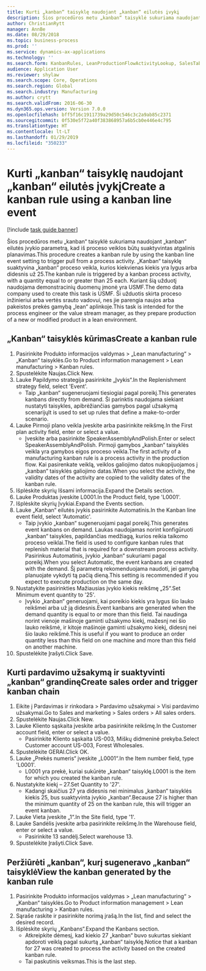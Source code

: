 ```yaml
---
title: Kurti „kanban“ taisyklę naudojant „kanban“ eilutės įvykį
description: Šios procedūros metu „kanban“ taisyklė sukuriama naudojant „kanban“ eilutės įvykio parametrą, kad iš proceso veiklos būtų suaktyvintas atgalinis planavimas.
author: ChristianRytt
manager: AnnBe
ms.date: 08/29/2018
ms.topic: business-process
ms.prod: ''
ms.service: dynamics-ax-applications
ms.technology: ''
ms.search.form: KanbanRules, LeanProductionFlowActivityLookup, SalesTableListPage, SalesCreateOrder, SalesTable
audience: Application User
ms.reviewer: shylaw
ms.search.scope: Core, Operations
ms.search.region: Global
ms.search.industry: Manufacturing
ms.author: crytt
ms.search.validFrom: 2016-06-30
ms.dyn365.ops.version: Version 7.0.0
ms.openlocfilehash: bff5f16c1911739a29d50c546c3c2a9ab85c2371
ms.sourcegitcommit: 0f530e5f72a40f383868957a6b5cb0e446e4c795
ms.translationtype: HT
ms.contentlocale: lt-LT
ms.lasthandoff: 01/29/2019
ms.locfileid: "350233"
---
```

# <a name="create-a-kanban-rule-using-a-kanban-line-event"></a><span data-ttu-id="3ac6d-103">Kurti „kanban“ taisyklę naudojant „kanban“ eilutės įvykį</span><span class="sxs-lookup"><span data-stu-id="3ac6d-103">Create a kanban rule using a kanban line event</span></span>

[!include [task guide banner](../../includes/task-guide-banner.md)]

<span data-ttu-id="3ac6d-104">Šios procedūros metu „kanban“ taisyklė sukuriama naudojant „kanban“ eilutės įvykio parametrą, kad iš proceso veiklos būtų suaktyvintas atgalinis planavimas.</span><span class="sxs-lookup"><span data-stu-id="3ac6d-104">This procedure creates a kanban rule by using the kanban line event setting to trigger pull from a process activity.</span></span> <span data-ttu-id="3ac6d-105">„Kanban“ taisyklę suaktyvina „kanban“ proceso veikla, kurios kiekvienas kiekis yra lygus arba didesnis už 25.</span><span class="sxs-lookup"><span data-stu-id="3ac6d-105">The kanban rule is triggered by a kanban process activity, with a quantity equal to or greater than 25 each.</span></span> <span data-ttu-id="3ac6d-106">Kuriant šią užduotį naudojama demonstracinių duomenų įmonė yra USMF.</span><span class="sxs-lookup"><span data-stu-id="3ac6d-106">The demo data company used to create this task is USMF.</span></span> <span data-ttu-id="3ac6d-107">Ši užduotis skirta proceso inžinieriui arba vertės srauto vadovui, nes jie parengia naujos arba pakeistos prekės gamybą „lean“ aplinkoje.</span><span class="sxs-lookup"><span data-stu-id="3ac6d-107">This task is intended for the process engineer or the value stream manager, as they prepare production of a new or modified product in a lean environment.</span></span>


## <a name="create-a-kanban-rule"></a><span data-ttu-id="3ac6d-108">„Kanban“ taisyklės kūrimas</span><span class="sxs-lookup"><span data-stu-id="3ac6d-108">Create a kanban rule</span></span>
1. <span data-ttu-id="3ac6d-109">Pasirinkite Produkto informacijos valdymas > „Lean manufacturing“ > „Kanban“ taisyklės.</span><span class="sxs-lookup"><span data-stu-id="3ac6d-109">Go to Product information management > Lean manufacturing > Kanban rules.</span></span>
2. <span data-ttu-id="3ac6d-110">Spustelėkite Naujas.</span><span class="sxs-lookup"><span data-stu-id="3ac6d-110">Click New.</span></span>
3. <span data-ttu-id="3ac6d-111">Lauke Papildymo strategija pasirinkite „Įvykis“.</span><span class="sxs-lookup"><span data-stu-id="3ac6d-111">In the Replenishment strategy field, select 'Event'.</span></span>
    * <span data-ttu-id="3ac6d-112">Taip „kanban“ sugeneruojami tiesiogiai pagal poreikį.</span><span class="sxs-lookup"><span data-stu-id="3ac6d-112">This generates kanbans directly from demand.</span></span> <span data-ttu-id="3ac6d-113">Ši parinktis naudojama siekiant nustatyti taisykles, apibrėžiančias gamybos pagal užsakymą scenarijų</span><span class="sxs-lookup"><span data-stu-id="3ac6d-113">It is used to set up rules that define a make-to-order scenario.</span></span>  
4. <span data-ttu-id="3ac6d-114">Lauke Pirmoji plano veikla įveskite arba pasirinkite reikšmę.</span><span class="sxs-lookup"><span data-stu-id="3ac6d-114">In the First plan activity field, enter or select a value.</span></span>
    * <span data-ttu-id="3ac6d-115">Įveskite arba pasirinkite SpeakerAssemblyAndPolish.</span><span class="sxs-lookup"><span data-stu-id="3ac6d-115">Enter or select SpeakerAssemblyAndPolish.</span></span> <span data-ttu-id="3ac6d-116">Pirmoji gamybos „kanban“ taisyklės veikla yra gamybos eigos proceso veikla.</span><span class="sxs-lookup"><span data-stu-id="3ac6d-116">The first activity of a manufacturing kanban rule is a process activity in the production flow.</span></span> <span data-ttu-id="3ac6d-117">Kai pasirenkate veiklą, veiklos galiojimo datos nukopijuojamos į „kanban“ taisyklės galiojimo datas.</span><span class="sxs-lookup"><span data-stu-id="3ac6d-117">When you select the activity, the validity dates of the activity are copied to the validity dates of the kanban rule.</span></span>  
5. <span data-ttu-id="3ac6d-118">Išplėskite skyrių Išsami informacija.</span><span class="sxs-lookup"><span data-stu-id="3ac6d-118">Expand the Details section.</span></span>
6. <span data-ttu-id="3ac6d-119">Lauke Produktas įveskite L0001.</span><span class="sxs-lookup"><span data-stu-id="3ac6d-119">In the Product field, type 'L0001'.</span></span>
7. <span data-ttu-id="3ac6d-120">Išplėskite skyrių Įvykiai.</span><span class="sxs-lookup"><span data-stu-id="3ac6d-120">Expand the Events section.</span></span>
8. <span data-ttu-id="3ac6d-121">Lauke „Kanban“ eilutės įvykis pasirinkite Automatinis.</span><span class="sxs-lookup"><span data-stu-id="3ac6d-121">In the Kanban line event field, select 'Automatic'.</span></span>
    * <span data-ttu-id="3ac6d-122">Taip įvykio „kanban“ sugeneruojami pagal poreikį.</span><span class="sxs-lookup"><span data-stu-id="3ac6d-122">This generates event kanbans on demand.</span></span>  <span data-ttu-id="3ac6d-123">Laukas naudojamas norint konfigūruoti „kanban“ taisykles, papildančias medžiagą, kurios reikia taikomo proceso veiklai.</span><span class="sxs-lookup"><span data-stu-id="3ac6d-123">The field is used to configure kanban rules that replenish material that is required for a downstream process activity.</span></span> <span data-ttu-id="3ac6d-124">Pasirinkus Automatinis, įvykio „kanban“ sukuriami pagal poreikį.</span><span class="sxs-lookup"><span data-stu-id="3ac6d-124">When you select Automatic, the event kanbans are created with the demand.</span></span> <span data-ttu-id="3ac6d-125">Šį parametrą rekomenduojama naudoti, jei gamybą planuojate vykdyti tą pačią dieną.</span><span class="sxs-lookup"><span data-stu-id="3ac6d-125">This setting is recommended if you expect to execute production on the same day.</span></span>  
9. <span data-ttu-id="3ac6d-126">Nustatykite pasirinkties Mažiausias įvykio kiekis reikšmę „25“.</span><span class="sxs-lookup"><span data-stu-id="3ac6d-126">Set Minimum event quantity to '25'.</span></span>
    * <span data-ttu-id="3ac6d-127">Įvykio „kanban“ generuojami, kai poreikio kiekis yra lygus šio lauko reikšmei arba už ją didesnis.</span><span class="sxs-lookup"><span data-stu-id="3ac6d-127">Event kanbans are generated when the demand quantity is equal to or more than this field.</span></span> <span data-ttu-id="3ac6d-128">Tai naudinga norint vienoje mašinoje gaminti užsakymo kiekį, mažesnį nei šio lauko reikšmė, ir kitoje mašinoje gaminti užsakymo kiekį, didesnį nei šio lauko reikšmė.</span><span class="sxs-lookup"><span data-stu-id="3ac6d-128">This is useful if you want to produce an order quantity less than this field on one machine and more than this field on another machine.</span></span>  
10. <span data-ttu-id="3ac6d-129">Spustelėkite Įrašyti.</span><span class="sxs-lookup"><span data-stu-id="3ac6d-129">Click Save.</span></span>

## <a name="create-sales-order-and-trigger-kanban-chain"></a><span data-ttu-id="3ac6d-130">Kurti pardavimo užsakymą ir suaktyvinti „kanban“ grandinę</span><span class="sxs-lookup"><span data-stu-id="3ac6d-130">Create sales order and trigger kanban chain</span></span>
1. <span data-ttu-id="3ac6d-131">Eikite į Pardavimas ir rinkodara > Pardavimo užsakymai > Visi pardavimo užsakymai.</span><span class="sxs-lookup"><span data-stu-id="3ac6d-131">Go to Sales and marketing > Sales orders > All sales orders.</span></span>
2. <span data-ttu-id="3ac6d-132">Spustelėkite Naujas.</span><span class="sxs-lookup"><span data-stu-id="3ac6d-132">Click New.</span></span>
3. <span data-ttu-id="3ac6d-133">Lauke Kliento sąskaita įveskite arba pasirinkite reikšmę.</span><span class="sxs-lookup"><span data-stu-id="3ac6d-133">In the Customer account field, enter or select a value.</span></span>
    * <span data-ttu-id="3ac6d-134">Pasirinkite Kliento sąskaita US-003, Miškų didmeninė prekyba.</span><span class="sxs-lookup"><span data-stu-id="3ac6d-134">Select Customer account US-003, Forest Wholesales.</span></span>  
4. <span data-ttu-id="3ac6d-135">Spustelėkite GERAI.</span><span class="sxs-lookup"><span data-stu-id="3ac6d-135">Click OK.</span></span>
5. <span data-ttu-id="3ac6d-136">Lauke „Prekės numeris“ įveskite „L0001“.</span><span class="sxs-lookup"><span data-stu-id="3ac6d-136">In the Item number field, type 'L0001'.</span></span>
    * <span data-ttu-id="3ac6d-137">L0001 yra prekė, kuriai sukūrėte „kanban“ taisyklę.</span><span class="sxs-lookup"><span data-stu-id="3ac6d-137">L0001 is the item for which you created the kanban rule.</span></span>  
6. <span data-ttu-id="3ac6d-138">Nustatykite kiekį – 27.</span><span class="sxs-lookup"><span data-stu-id="3ac6d-138">Set Quantity to '27'.</span></span>
    * <span data-ttu-id="3ac6d-139">Kadangi skaičius 27 yra didesnis nei minimalus „kanban“ taisyklės kiekis 25, bus suaktyvinta įvykio „kanban“.</span><span class="sxs-lookup"><span data-stu-id="3ac6d-139">Because 27 is higher than the minimum quantity of 25 on the kanban rule, this will trigger an event kanban.</span></span>  
7. <span data-ttu-id="3ac6d-140">Lauke Vieta įveskite „1“.</span><span class="sxs-lookup"><span data-stu-id="3ac6d-140">In the Site field, type '1'.</span></span>
8. <span data-ttu-id="3ac6d-141">Lauke Sandėlis įveskite arba pasirinkite reikšmę.</span><span class="sxs-lookup"><span data-stu-id="3ac6d-141">In the Warehouse field, enter or select a value.</span></span>
    * <span data-ttu-id="3ac6d-142">Pasirinkite 13 sandėlį.</span><span class="sxs-lookup"><span data-stu-id="3ac6d-142">Select warehouse 13.</span></span>  
9. <span data-ttu-id="3ac6d-143">Spustelėkite Įrašyti.</span><span class="sxs-lookup"><span data-stu-id="3ac6d-143">Click Save.</span></span>

## <a name="view-the-kanban-generated-by-the-kanban-rule"></a><span data-ttu-id="3ac6d-144">Peržiūrėti „kanban“, kurį sugeneravo „kanban“ taisyklė</span><span class="sxs-lookup"><span data-stu-id="3ac6d-144">View the kanban generated by the kanban rule</span></span>
1. <span data-ttu-id="3ac6d-145">Pasirinkite Produkto informacijos valdymas > „Lean manufacturing“ > „Kanban“ taisyklės.</span><span class="sxs-lookup"><span data-stu-id="3ac6d-145">Go to Product information management > Lean manufacturing > Kanban rules.</span></span>
2. <span data-ttu-id="3ac6d-146">Sąraše raskite ir pasirinkite norimą įrašą.</span><span class="sxs-lookup"><span data-stu-id="3ac6d-146">In the list, find and select the desired record.</span></span>
3. <span data-ttu-id="3ac6d-147">Išplėskite skyrių „Kanbans“.</span><span class="sxs-lookup"><span data-stu-id="3ac6d-147">Expand the Kanbans section.</span></span>
    * <span data-ttu-id="3ac6d-148">Atkreipkite dėmesį, kad kiekio 27 „kanban“ buvo sukurtas siekiant apdoroti veiklą pagal sukurtą „kanban“ taisyklę.</span><span class="sxs-lookup"><span data-stu-id="3ac6d-148">Notice that a kanban for 27 was created to process the  activity based on the created kanban rule.</span></span>  
    * <span data-ttu-id="3ac6d-149">Tai paskutinis veiksmas.</span><span class="sxs-lookup"><span data-stu-id="3ac6d-149">This is the last step.</span></span>  

